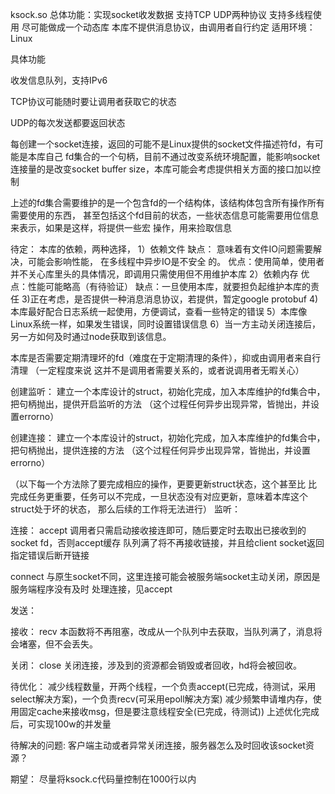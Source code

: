 ksock.so
总体功能：实现socket收发数据 支持TCP UDP两种协议 支持多线程使用
尽可能做成一个动态库
本库不提供消息协议，由调用者自行约定
适用环境：Linux

具体功能


收发信息队列，支持IPv6


TCP协议可能随时要让调用者获取它的状态

UDP的每次发送都要返回状态

每创建一个socket连接，返回的可能不是Linux提供的socket文件描述符fd，有可能是本库自己
fd集合的一个句柄，目前不通过改变系统环境配置，能影响socket连接量的是改变socket buffer
size，本库可能会考虑提供相关方面的接口加以控制

上述的fd集合需要维护的是一个包含fd的一个结构体，该结构体包含所有操作所有需要使用的东西，
甚至包括这个fd目前的状态，一些状态信息可能需要用位信息来表示，如果是这样，将提供一些宏
操作，用来捡取信息

待定：
本库的依赖，两种选择，
1）依赖文件  缺点： 意味着有文件IO问题需要解决，可能会影响性能， 在多线程中异步IO是不安全
的。  优点：使用简单，使用者并不关心库里头的具体情况，即调用只需使用但不用维护本库
2）依赖内存  优点：性能可能略高（有待验证） 缺点：一旦使用本库，就要担负起维护本库的责任 
3)正在考虑，是否提供一种消息消息协议，若提供，暂定google protobuf
4)本库最好配合日志系统一起使用，方便调试，查看一些特定的错误
5）本库像Linux系统一样，如果发生错误，同时设置错误信息
6）当一方主动关闭连接后，另一方如何及时通过node获取到该信息。

本库是否需要定期清理坏的fd（难度在于定期清理的条件），抑或由调用者来自行清理 （一定程度来说
这并不是调用者需要关系的，或者说调用者无暇关心）

创建监听：
建立一个本库设计的struct，初始化完成，加入本库维护的fd集合中，把句柄抛出，提供开启监听的方法
（这个过程任何异步出现异常，皆抛出，并设置errorno）

创建连接：
建立一个本库设计的struct，初始化完成，加入本库维护的fd集合中，把句柄抛出，提供连接的方法
（这个过程任何异步出现异常，皆抛出，并设置errorno）


（以下每一个方法除了要完成相应的操作，更要更新struct状态，这个甚至比
比完成任务更重要，任务可以不完成，一旦状态没有对应更新，意味着本库这个struct处于坏的状态，
那么后续的工作将无法进行）
监听：

连接：
accept  调用者只需启动接收接连即可，随后要定时去取出已接收到的socket fd，否则accept缓存
        队列满了将不再接收链接，并且给client socket返回指定错误后断开链接

connect 与原生socket不同，这里连接可能会被服务端socket主动关闭，原因是服务端程序没有及时
        处理连接，见accept

发送：

接收：
recv    本函数将不再阻塞，改成从一个队列中去获取，当队列满了，消息将会堵塞，但不会丢失。

关闭：
close   关闭连接，涉及到的资源都会销毁或者回收，hd将会被回收。

待优化：
减少线程数量，开两个线程，一个负责accept(已完成，待测试，采用select解决方案)，一个负责recv(可采用epoll解决方案)
减少频繁申请堆内存，使用固定cache来接收msg，但是要注意线程安全(已完成，待测试))
上述优化完成后，可实现100w的并发量

待解决的问题:
客户端主动或者异常关闭连接，服务器怎么及时回收该socket资源？

期望：
尽量将ksock.c代码量控制在1000行以内